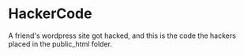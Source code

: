 HackerCode
==========

A friend's wordpress site got hacked, and this is the code the hackers placed in the public_html folder.
